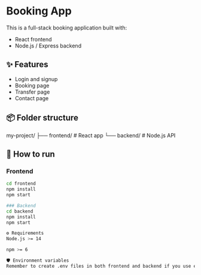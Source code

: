 # Booking App

This is a full-stack booking application built with:
- React frontend
- Node.js / Express backend

## ✨ Features
- Login and signup
- Booking page
- Transfer page
- Contact page

## 📦 Folder structure
my-project/
├── frontend/ # React app
└── backend/ # Node.js API


## 🚀 How to run

### Frontend
```bash
cd frontend
npm install
npm start

### Backend
cd backend
npm install
npm start

⚙️ Requirements
Node.js >= 14

npm >= 6

🛡️ Environment variables
Remember to create .env files in both frontend and backend if you use environment configs.
